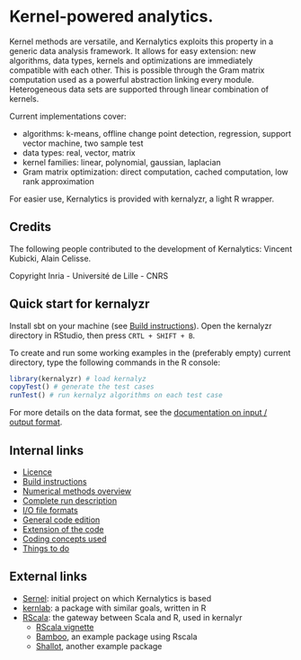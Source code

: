 # Kernel-powered analytics.

Kernel methods are versatile, and Kernalytics exploits this property in a generic data analysis framework. It allows for easy extension: new algorithms, data types, kernels and optimizations are immediately compatible with each other. This is possible through the Gram matrix computation used as a powerful abstraction linking every module. Heterogeneous data sets are supported through linear combination of kernels.

Current implementations cover:

- algorithms: k-means, offline change point detection, regression, support vector machine, two sample test
- data types: real, vector, matrix
- kernel families: linear, polynomial, gaussian, laplacian
- Gram matrix optimization: direct computation, cached computation, low rank approximation

For easier use, Kernalytics is provided with kernalyzr, a light R wrapper.

## Credits

The following people contributed to the development of Kernalytics: Vincent Kubicki, Alain Celisse.

Copyright Inria - Université de Lille - CNRS

## Quick start for kernalyzr

Install sbt on your machine (see [Build instructions](doc/build.md)). Open the kernalyzr directory in RStudio, then press `CRTL + SHIFT + B`.

To create and run some working examples in the (preferably empty) current directory, type the following commands in the R console:

```R
library(kernalyzr) # load kernalyz
copyTest() # generate the test cases
runTest() # run kernalyz algorithms on each test case
```

For more details on the data format, see the [documentation on input / output format](doc/io.md).

## Internal links

- [Licence](LICENCE.md)
- [Build instructions](doc/build.md)
- [Numerical methods overview](doc/overview.md)
- [Complete run description](doc/algoDesc.md)
- [I/O file formats](doc/io.md)
- [General code edition](doc/ide.md)
- [Extension of the code](doc/extend.md)
- [Coding concepts used](doc/scala.md)
- [Things to do](TODO.md)

## External links

- [Sernel](https://github.com/vkubicki/Sernel): initial project on which Kernalytics is based
- [kernlab](https://cran.r-project.org/web/packages/kernlab/vignettes/kernlab.pdf): a package with similar goals, written in R
- [RScala](https://github.com/dbdahl/rscala): the gateway between Scala and R, used in kernalyr
  - [RScala vignette](https://dahl.byu.edu/public/rscala/rscala.pdf)
  - [Bamboo](https://github.com/dbdahl/bamboo), an example package using Rscala
  - [Shallot](https://github.com/dbdahl/shallot), another example package
